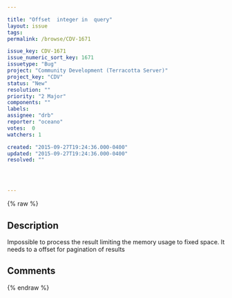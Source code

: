 ```yaml
---

title: "Offset  integer in  query"
layout: issue
tags: 
permalink: /browse/CDV-1671

issue_key: CDV-1671
issue_numeric_sort_key: 1671
issuetype: "Bug"
project: "Community Development (Terracotta Server)"
project_key: "CDV"
status: "New"
resolution: ""
priority: "2 Major"
components: ""
labels: 
assignee: "drb"
reporter: "oceano"
votes:  0
watchers: 1

created: "2015-09-27T19:24:36.000-0400"
updated: "2015-09-27T19:24:36.000-0400"
resolved: ""




---
```


{% raw %}

## Description

<div markdown="1" class="description">

Impossible to process the result limiting the memory usage to fixed space. It needs to a offset for pagination of results

</div>

## Comments



{% endraw %}
